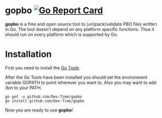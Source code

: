 # gopbo [![Go Report Card](https://goreportcard.com/badge/github.com/Dev-Time/gopbo)](https://goreportcard.com/report/github.com/Dev-Time/gopbo)

**gopbo** is a free and open source tool to (un)pack/validate PBO files written in Go. The tool doesn't depend on any platform specific functions. Thus it should run on every platform which is supported by Go.

# Installation

First you need to install the [Go Tools](https://golang.org/doc/install#install).

After the Go Tools have been installed you should set the environment variable GOPATH to point wherever you want to. Also you may want to add <GOPATH>/bin to your PATH.

```shell
go get -u github.com/Dev-Time/gopbo
go install github.com/Dev-Time/gopbo
```

Now you are ready to use **gopbo**!